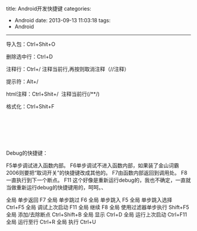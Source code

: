 title: Android开发快捷键
categories:
  - Android
date: 2013-09-13 11:03:18
tags:
  - Android
---

导入包：Ctrl+Shit+O

删除选中行：Ctrl+D

注释行：Ctrl+/ 注释当前行,再按则取消注释（//注释）

提示符：Alt+/

html注释：Ctrl+Shit+/  注释当前行(/**/)

格式化：Ctrl+Shit+F

&nbsp;

&nbsp;

&nbsp;

Debug的快捷键：

F5单步调试进入函数内部。
F6单步调试不进入函数内部，如果装了金山词霸2006则要把“取词开关”的快捷键改成其他的。
F7由函数内部返回到调用处。
F8一直执行到下一个断点。
F11 这个好像是重新运行debug的，我也不确定，一直就当做重新运行debug的快捷键用的，呵呵。、

全局 单步返回 F7
全局 单步跳过 F6
全局 单步跳入 F5
全局 单步跳入选择 Ctrl+F5
全局 调试上次启动 F11
全局 继续 F8
全局 使用过滤器单步执行 Shift+F5
全局 添加/去除断点 Ctrl+Shift+B
全局 显示 Ctrl+D
全局 运行上次启动 Ctrl+F11
全局 运行至行 Ctrl+R
全局 执行 Ctrl+U